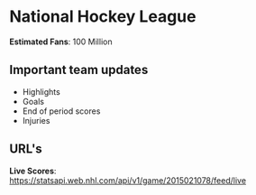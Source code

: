 # National Hockey League

**Estimated Fans**: 100 Million

## Important team updates

- Highlights
- Goals
- End of period scores
- Injuries

## URL's

**Live Scores**: https://statsapi.web.nhl.com/api/v1/game/2015021078/feed/live